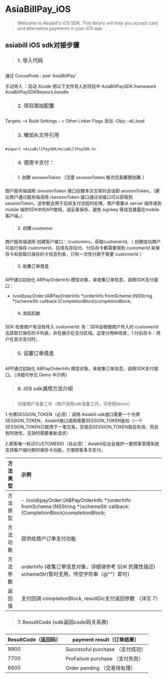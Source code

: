 **<h1>AsiaBillPay_iOS</h1>**

> Welcome to Asiabill's iOS SDK. This library will help you accept card and alternative payments in your iOS app.

**<h2>asiabill iOS sdk对接步骤</h2>**

> **<h3>1. 导入代码 <h3>**

通过 CocoaPods : pod 'AsiaBillPay' 

手动导入 ：启动 Xcode 把以下文件导入到项目中
AsiaBillPaySDK.framework
AsiaBillPaySDKResours.bundle

> **<h3>2. 项目添加配置 <h3>**

Targets –> Build Settings - > Other Linker Flags 添加 -Objc -all_load

> **<h3>3. 增加头文件引用 <h3>** 

	#import <AsiaBillPaySDK/AsiaBillPaySDK.h>
	
> **<h3>4. 信用卡支付：<h3>**
	
> **<h4>1. 创建 sessionToken （注意 sessionToken 每次交易都要创建.）<h3>**
	
商户服务端调用 /sessionToken 接口创建本次交易的会话即 sessionToken。（建议商户通过服务端调用 /sessionToken 接口通过该接口可以获取到 sessionToken，该参数会用于后续支付流程的处理，商户需要从 server 端传递到 mobile 端供SDK中的API使用，请妥善保存，避免 signkey 等信息暴露在mobile客户端。）

> **<h4>2. 创建 customer <h3>**

商户服务端调用 创建客户接口：/customers，获取customerId。（ 创建成功商户可自行保存 customerId，后续先存后付、付后存卡都需要用到 customerId 来保存卡和获取已保存的卡信息列表，只有一次性付款不需要 customerId ）

> **<h4>3. 收集订单信息 <h3>**

APP通过初始化 ABPayOrderInfo 模型对象，来收集订单信息，调用SDK支付接口：
- (void)payOrder:(ABPayOrderInfo *)orderInfo fromScheme:(NSString *)schemeStr callback:(CompletionBlock)completionBlock;

> **<h4>4. 发起扣款 <h3>**

SDK 检查商户有没有传入 customerId:
有：SDK会根据商户传入的 customerId 去获取已保存的卡列表，并在展示在支付区域。这里分两种场景，1.付后存卡：用户在首次支付时，

> **<h3>5.  设置订单信息 <h3>** 
	
APP通过初始化 ABPayOrderInfo 模型对象，来收集订单信息，调用SDK支付接口。（详细可参见 Demo 中示例）
	
  
> **<h3>6. iOS sdk调用方法介绍<h3>**

> 对接商户准备工作（商户调用sdk准备工作，可参照demo）

1.令牌SESSION_TOKEN（必须）：调用 Asiabill sdk接口需要一个令牌SESSION_TOKEN，Asiabill接口调用需要SESSION_TOKEN鉴权（一个SESSION_TOKEN只能用于一笔交易，交易后SESSION_TOKEN就会失效，而且有时效性，无效时需要重新请求）

2.顾客唯一标识CUSTOMERID（非必须）：Asiabill后台会维护一套顾客管理系统支持客户端付款时保存卡功能，方便顾客多次支付。 
	
| 方法类型 | 示例| 
| :------ | :------ |
| 方法原型	       |    - (void)payOrder:(ABPayOrderInfo *)orderInfo fromScheme:(NSString *)schemeStr callback:(CompletionBlock)completionBlock;   |
| 方法功能	       |        提供给商户订单支付功能                                   |
| 方法参数	       |        orderInfo (收集订单信息对象，详细请参考 SDK 的属性描述) schemeStr(暂时无用，传空字符串（@""）即可)  |
| 返回值	          |        支付回调 completionBlock, resultDic支付返回参数 （详见 7）     |
	

 > **<h3>7. ResultCode (sdk返回code码关系表) <h3>**
  
| ResultCode（返回码） | payment result（订单结果） | 
| ------ | ------ |
| 9900            |    Successful purchase  （支付成功）        |
| 7700            |    ProFailure purchase  （支付失败）        |
| 6600            |    Order pending        （交易待处理）      |
